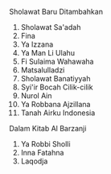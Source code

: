 Sholawat Baru Ditambahkan
1. Sholawat Sa'adah
2. Fina
3. Ya Izzana
4. Ya Man Li Ulahu
5. Fi Sulaima Wahawaha
6. Matsalulladzi
7. Sholawat Banatiyyah
8. Syi'ir Bocah Cilik-cilik
9. Nurol Ain
10. Ya Robbana Ajzillana
11. Tanah Airku Indonesia

Dalam Kitab Al Barzanji
1. Ya Robbi Sholli
2. Inna Fatahna
3. Laqodja
